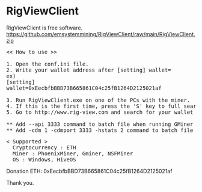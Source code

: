 # RigViewClient
RigViewClient is free software.
https://github.com/emsystemmining/RigViewClient/raw/main/RigViewClient.zip
   
<pre>
<< How to use >>

1. Open the conf.ini file.
2. Write your wallet address after [setting] wallet=   
ex)   
[setting]   
wallet=0xEecbfbBBD73B665861C04c25fB1264D2125021af   

3. Run RigViewClient.exe on one of the PCs with the miner.
4. If this is the first time, press the 'S' key to full search.
5. Go to http://www.rig-view.com and search for your wallet address.

** Add --api 3333 command to batch file when running GMiner (or change port number in conf.ini after entering desired port number   
** Add -cdm 1 -cdmport 3333 -hstats 2 command to batch file when running PhoenixMiner (or change port number in conf.ini after entering desired port number
</pre>
   
<pre>
< Supported >   
  Cryptocurrency : ETH   
  Miner : PhoenixMiner, Gminer, NSFMiner   
  OS : Windows, HiveOS
</pre>
   
Donation ETH: 0xEecbfbBBD73B665861C04c25fB1264D2125021af

Thank you.

